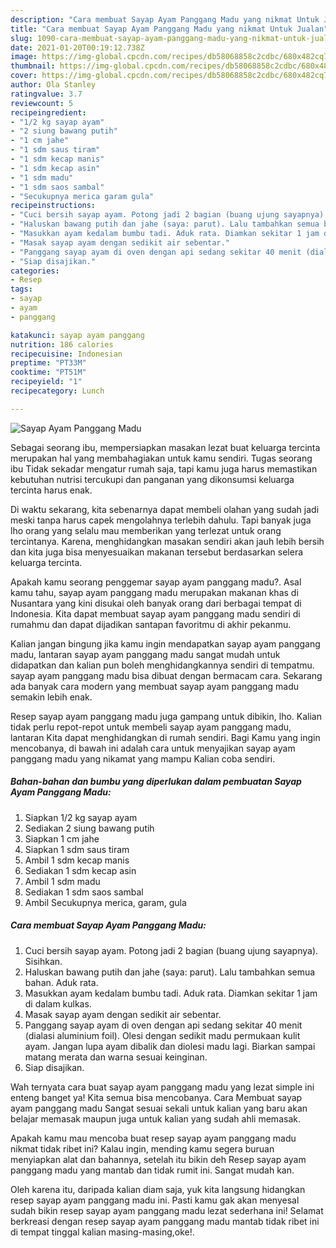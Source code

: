 ```yaml
---
description: "Cara membuat Sayap Ayam Panggang Madu yang nikmat Untuk Jualan"
title: "Cara membuat Sayap Ayam Panggang Madu yang nikmat Untuk Jualan"
slug: 1090-cara-membuat-sayap-ayam-panggang-madu-yang-nikmat-untuk-jualan
date: 2021-01-20T00:19:12.738Z
image: https://img-global.cpcdn.com/recipes/db58068858c2cdbc/680x482cq70/sayap-ayam-panggang-madu-foto-resep-utama.jpg
thumbnail: https://img-global.cpcdn.com/recipes/db58068858c2cdbc/680x482cq70/sayap-ayam-panggang-madu-foto-resep-utama.jpg
cover: https://img-global.cpcdn.com/recipes/db58068858c2cdbc/680x482cq70/sayap-ayam-panggang-madu-foto-resep-utama.jpg
author: Ola Stanley
ratingvalue: 3.7
reviewcount: 5
recipeingredient:
- "1/2 kg sayap ayam"
- "2 siung bawang putih"
- "1 cm jahe"
- "1 sdm saus tiram"
- "1 sdm kecap manis"
- "1 sdm kecap asin"
- "1 sdm madu"
- "1 sdm saos sambal"
- "Secukupnya merica garam gula"
recipeinstructions:
- "Cuci bersih sayap ayam. Potong jadi 2 bagian (buang ujung sayapnya). Sisihkan."
- "Haluskan bawang putih dan jahe (saya: parut). Lalu tambahkan semua bahan. Aduk rata."
- "Masukkan ayam kedalam bumbu tadi. Aduk rata. Diamkan sekitar 1 jam di dalam kulkas."
- "Masak sayap ayam dengan sedikit air sebentar."
- "Panggang sayap ayam di oven dengan api sedang sekitar 40 menit (dialasi aluminium foil). Olesi dengan sedikit madu permukaan kulit ayam. Jangan lupa ayam dibalik dan diolesi madu lagi. Biarkan sampai matang merata dan warna sesuai keinginan."
- "Siap disajikan."
categories:
- Resep
tags:
- sayap
- ayam
- panggang

katakunci: sayap ayam panggang 
nutrition: 186 calories
recipecuisine: Indonesian
preptime: "PT33M"
cooktime: "PT51M"
recipeyield: "1"
recipecategory: Lunch

---
```



![Sayap Ayam Panggang Madu](https://img-global.cpcdn.com/recipes/db58068858c2cdbc/680x482cq70/sayap-ayam-panggang-madu-foto-resep-utama.jpg)

Sebagai seorang ibu, mempersiapkan masakan lezat buat keluarga tercinta merupakan hal yang membahagiakan untuk kamu sendiri. Tugas seorang ibu Tidak sekadar mengatur rumah saja, tapi kamu juga harus memastikan kebutuhan nutrisi tercukupi dan panganan yang dikonsumsi keluarga tercinta harus enak.

Di waktu  sekarang, kita sebenarnya dapat membeli olahan yang sudah jadi meski tanpa harus capek mengolahnya terlebih dahulu. Tapi banyak juga lho orang yang selalu mau memberikan yang terlezat untuk orang tercintanya. Karena, menghidangkan masakan sendiri akan jauh lebih bersih dan kita juga bisa menyesuaikan makanan tersebut berdasarkan selera keluarga tercinta. 



Apakah kamu seorang penggemar sayap ayam panggang madu?. Asal kamu tahu, sayap ayam panggang madu merupakan makanan khas di Nusantara yang kini disukai oleh banyak orang dari berbagai tempat di Indonesia. Kita dapat membuat sayap ayam panggang madu sendiri di rumahmu dan dapat dijadikan santapan favoritmu di akhir pekanmu.

Kalian jangan bingung jika kamu ingin mendapatkan sayap ayam panggang madu, lantaran sayap ayam panggang madu sangat mudah untuk didapatkan dan kalian pun boleh menghidangkannya sendiri di tempatmu. sayap ayam panggang madu bisa dibuat dengan bermacam cara. Sekarang ada banyak cara modern yang membuat sayap ayam panggang madu semakin lebih enak.

Resep sayap ayam panggang madu juga gampang untuk dibikin, lho. Kalian tidak perlu repot-repot untuk membeli sayap ayam panggang madu, lantaran Kita dapat menghidangkan di rumah sendiri. Bagi Kamu yang ingin mencobanya, di bawah ini adalah cara untuk menyajikan sayap ayam panggang madu yang nikamat yang mampu Kalian coba sendiri.

<!--inarticleads1-->

##### Bahan-bahan dan bumbu yang diperlukan dalam pembuatan Sayap Ayam Panggang Madu:

1. Siapkan 1/2 kg sayap ayam
1. Sediakan 2 siung bawang putih
1. Siapkan 1 cm jahe
1. Siapkan 1 sdm saus tiram
1. Ambil 1 sdm kecap manis
1. Sediakan 1 sdm kecap asin
1. Ambil 1 sdm madu
1. Sediakan 1 sdm saos sambal
1. Ambil Secukupnya merica, garam, gula




<!--inarticleads2-->

##### Cara membuat Sayap Ayam Panggang Madu:

1. Cuci bersih sayap ayam. Potong jadi 2 bagian (buang ujung sayapnya). Sisihkan.
1. Haluskan bawang putih dan jahe (saya: parut). Lalu tambahkan semua bahan. Aduk rata.
1. Masukkan ayam kedalam bumbu tadi. Aduk rata. Diamkan sekitar 1 jam di dalam kulkas.
1. Masak sayap ayam dengan sedikit air sebentar.
1. Panggang sayap ayam di oven dengan api sedang sekitar 40 menit (dialasi aluminium foil). Olesi dengan sedikit madu permukaan kulit ayam. Jangan lupa ayam dibalik dan diolesi madu lagi. Biarkan sampai matang merata dan warna sesuai keinginan.
1. Siap disajikan.




Wah ternyata cara buat sayap ayam panggang madu yang lezat simple ini enteng banget ya! Kita semua bisa mencobanya. Cara Membuat sayap ayam panggang madu Sangat sesuai sekali untuk kalian yang baru akan belajar memasak maupun juga untuk kalian yang sudah ahli memasak.

Apakah kamu mau mencoba buat resep sayap ayam panggang madu nikmat tidak ribet ini? Kalau ingin, mending kamu segera buruan menyiapkan alat dan bahannya, setelah itu bikin deh Resep sayap ayam panggang madu yang mantab dan tidak rumit ini. Sangat mudah kan. 

Oleh karena itu, daripada kalian diam saja, yuk kita langsung hidangkan resep sayap ayam panggang madu ini. Pasti kamu gak akan menyesal sudah bikin resep sayap ayam panggang madu lezat sederhana ini! Selamat berkreasi dengan resep sayap ayam panggang madu mantab tidak ribet ini di tempat tinggal kalian masing-masing,oke!.

